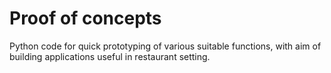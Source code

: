 # Proof of concepts
Python code for quick prototyping of various suitable functions, with aim of building applications useful in restaurant setting.